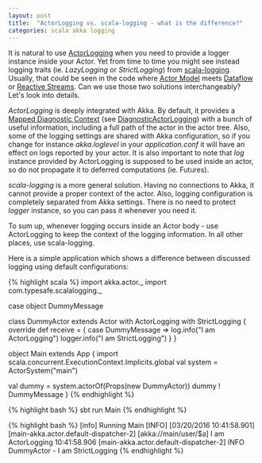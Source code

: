 ```yaml
---
layout: post
title:  "ActorLogging vs. scala-logging - what is the difference?"
categories: scala akka logging
---
```


It is natural to use [ActorLogging](http://doc.akka.io/api/akka/snapshot/akka/actor/ActorLogging.html) when you need to provide a logger instance inside your Actor. Yet from time to time you might see instead logging traits (ie. _LazyLogging_ or _StrictLogging_) from [scala-logging](https://github.com/typesafehub/scala-logging). Usually, that could be seen in the code where [Actor Model](https://en.wikipedia.org/wiki/Actor_model) meets [Dataflow](https://en.wikipedia.org/wiki/Dataflow) or [Reactive Streams](http://www.reactive-streams.org/). Can we use those two solutions interchangeably? Let's look into details.

*ActorLogging* is deeply integrated with Akka. By default, it provides a [Mapped Diagnostic Context](https://en.wikipedia.org/wiki/MDC) (see [DiagnosticActorLogging](http://doc.akka.io/api/akka/snapshot/akka/actor/DiagnosticActorLogging.html)) with a bunch of useful information, including a full path of the actor in the actor tree. Also, some of the logging settings are shared with Akka configuration, so if you change for instance _akka.loglevel_ in your _application.conf_ it will have an effect on logs reported by your actor. It is also important to note that _log_ instance provided by ActorLogging is supposed to be used inside an actor, so do not propagate it to deferred computations (ie. Futures).

*scala-logging* is a more general solution. Having no connections to Akka, it cannot provide a proper context of the actor. Also, logging configuration is completely separated from Akka settings. There is no need to protect _logger_ instance, so you can pass it whenever you need it.

To sum up, whenever logging occurs inside an Actor body - use ActorLogging to keep the context of the logging information. In all other places, use scala-logging.

Here is a simple application which shows a difference between discussed logging using default configurations:

{% highlight scala %}
import akka.actor._
import com.typesafe.scalalogging._

case object DummyMessage

class DummyActor extends Actor with ActorLogging with StrictLogging {
  override def receive = {
    case DummyMessage =>
      log.info("I am ActorLogging")
      logger.info("I am StrictLogging")
  }
}

object Main extends App {
  import scala.concurrent.ExecutionContext.Implicits.global
  val system = ActorSystem("main")

  val dummy = system.actorOf(Props(new DummyActor))
  dummy ! DummyMessage
}
{% endhighlight %}

{% highlight bash %}
sbt run Main
{% endhighlight %}

{% highlight bash %}
[info] Running Main
[INFO] [03/20/2016 10:41:58.901] [main-akka.actor.default-dispatcher-2] [akka://main/user/$a] I am ActorLogging
10:41:58.906 [main-akka.actor.default-dispatcher-2] INFO  DummyActor - I am StrictLogging
{% endhighlight %}
